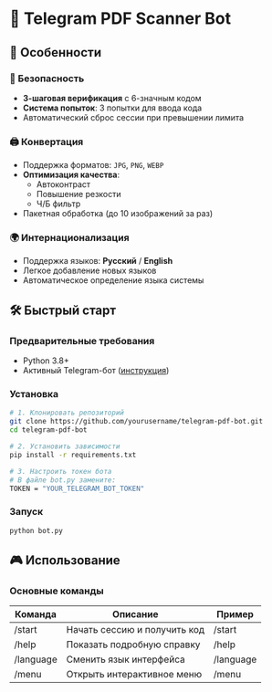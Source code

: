 # 📄 Telegram PDF Scanner Bot

## 🌟 Особенности

### 🔐 Безопасность
- **3-шаговая верификация** с 6-значным кодом
- **Система попыток**: 3 попытки для ввода кода
- Автоматический сброс сессии при превышении лимита

### 🖨️ Конвертация
- Поддержка форматов: `JPG`, `PNG`, `WEBP`
- **Оптимизация качества**:
  - Автоконтраст
  - Повышение резкости
  - Ч/Б фильтр
- Пакетная обработка (до 10 изображений за раз)

### 🌍 Интернационализация
- Поддержка языков: **Русский** / **English**
- Легкое добавление новых языков
- Автоматическое определение языка системы

## 🛠 Быстрый старт

### Предварительные требования
- Python 3.8+
- Активный Telegram-бот ([инструкция](https://core.telegram.org/bots#6-botfather))

### Установка
```bash
# 1. Клонировать репозиторий
git clone https://github.com/yourusername/telegram-pdf-bot.git
cd telegram-pdf-bot

# 2. Установить зависимости
pip install -r requirements.txt

# 3. Настроить токен бота
# В файле bot.py замените:
TOKEN = "YOUR_TELEGRAM_BOT_TOKEN"
```

### Запуск
```bash
python bot.py
```

## 🎮 Использование

### Основные команды
| Команда   | Описание                          | Пример   |
|-----------|-----------------------------------|----------|
| /start    | Начать сессию и получить код      | /start   |
| /help     | Показать подробную справку        | /help    |
| /language | Сменить язык интерфейса           | /language|
| /menu     | Открыть интерактивное меню        | /menu    |

